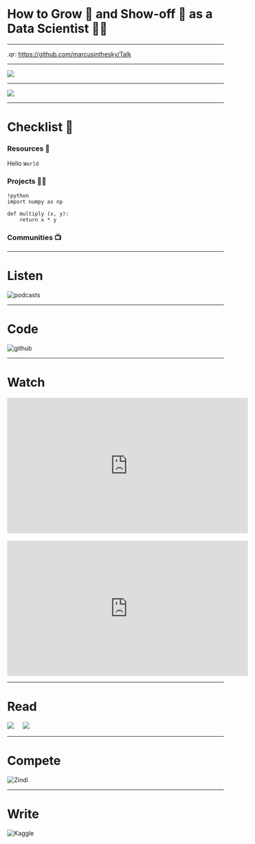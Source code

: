 <!---
What i want them to know is there is a lot of resources online and there are practice places like kaggle and zindi which they must use to showcase their skills

--->
# How to Grow 🌲 and Show-off 🥇 as a Data Scientist 👨‍🔬️  

---

.qr: https://github.com/marcusinthesky/Talk

---

![](Assets/marcus_programming.jpg)

---


![](Assets/marcus_fashion.jpeg)

---
# Checklist 🏁

### Resources 📑
Hello `World`

### Projects 👨‍💻️
    !python
    import numpy as np

    def multiply (x, y):
        return x * y

### Communities 📺

---

#  Listen
![podcasts](Assets/podcasts.png)


---

# Code
![github](Assets/github.png)

---

# Watch
<iframe width="560" height="315" src="https://www.youtube.com/embed/qcrR-Hd0LhI?start=677" title="YouTube video player" frameborder="0" allow="accelerometer; autoplay; clipboard-write; encrypted-media; gyroscope; picture-in-picture" allowfullscreen></iframe>
&nbsp; 
<iframe width="560" height="315" src="https://www.youtube.com/embed/rR5_emVeyBk" title="YouTube video player" frameborder="0" allow="accelerometer; autoplay; clipboard-write; encrypted-media; gyroscope; picture-in-picture" allowfullscreen></iframe>

---

# Read
![](Assets/prediction_machines.png)
&nbsp; 
&nbsp; 
![](Assets/impact_canvas.png)

---

# Compete
![Zindi](Assets/zindi.png)

---

# Write
![Kaggle](Assets/kaggle.png)